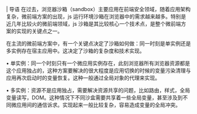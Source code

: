 | 导语 在过去，浏览器沙箱（sandbox）主要应用在前端安全领域，随着应用架构复杂，微前端方案的出现，js 运行环境沙箱在浏览器中的需求越来越多。特别是近几年比较火的微前端领域，js 沙箱是其比较核心一个技术点，是整个微前端方案的实现的关键点之一。

在主流的微前端方案中，有一个关键点决定了沙箱如何做：同一时刻是单实例还是多实例存在宿主应用中。这决定了沙箱的复杂度和技术实现。

• 单实例：同一个时刻只有一个微应用实例存在，此刻浏览器所有浏览器资源都是这个应用独占的，这种方案要解决的很大程度是应用切换的时候的变量污染清理与应用再次启动时的变量恢复。这种一般通过全局对象的代理来实现。

• 多实例：资源不是应用独占，需要解决资源共享的问题，比如路由，样式，全局变量读写，DOM。这种情况下不同沙盒需要共享着一些全局变量，甚至涉及到不同微应用间的通信诉求。实现起来一般比较复杂，容易造成变量的全局冲突。
